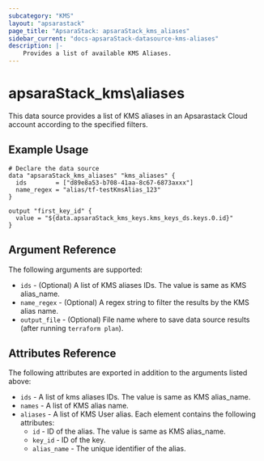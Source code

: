 ```yaml
---
subcategory: "KMS"
layout: "apsarastack"
page_title: "ApsaraStack: apsaraStack_kms_aliases"
sidebar_current: "docs-apsaraStack-datasource-kms-aliases"
description: |-
    Provides a list of available KMS Aliases.
---
```


# apsaraStack\_kms\aliases

This data source provides a list of KMS aliases in an Apsarastack Cloud account according to the specified filters.
 


## Example Usage

```
# Declare the data source
data "apsaraStack_kms_aliases" "kms_aliases" {
  ids        = ["d89e8a53-b708-41aa-8c67-6873axxx"]
  name_regex = "alias/tf-testKmsAlias_123"
}

output "first_key_id" {
  value = "${data.apsaraStack_kms_keys.kms_keys_ds.keys.0.id}"
}
```

## Argument Reference

The following arguments are supported:

* `ids` - (Optional) A list of KMS aliases IDs. The value is same as KMS alias_name.
* `name_regex` - (Optional) A regex string to filter the results by the KMS alias name.
* `output_file` - (Optional) File name where to save data source results (after running `terraform plan`).

## Attributes Reference

The following attributes are exported in addition to the arguments listed above:

* `ids` -  A list of kms aliases IDs. The value is same as KMS alias_name. 
* `names` -  A list of KMS alias name.
* `aliases` - A list of KMS User alias. Each element contains the following attributes:
  * `id` - ID of the alias. The value is same as KMS alias_name.
  * `key_id` - ID of the key.
  * `alias_name` - The unique identifier of the alias.

